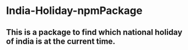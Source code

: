 # India-Holiday-npmPackage
## This is a package to find which national holiday of india is at the current time.

